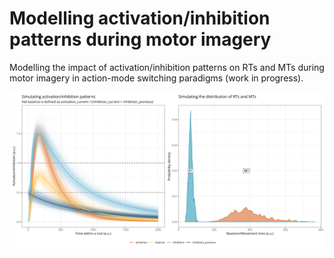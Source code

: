 # Modelling activation/inhibition patterns during motor imagery 

Modelling the impact of activation/inhibition patterns on RTs and MTs during motor imagery in action-mode switching paradigms (work in progress).

![output](model_output.png)
